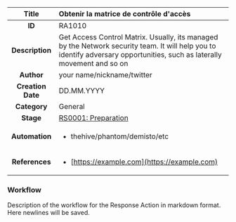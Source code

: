 | Title                       | Obtenir la matrice de contrôle d'accès         |
|:---------------------------:|:--------------------|
| **ID**                      | RA1010            |
| **Description**             | Get Access Control Matrix. Usually, its managed by the Network security team. It will help you to identify adversary opportunities, such as laterally movement and so on   |
| **Author**                  | your name/nickname/twitter        |
| **Creation Date**           | DD.MM.YYYY |
| **Category**                | General      |
| **Stage**                   |[RS0001: Preparation](../Response_Stages/RS0001.md)| 
| **Automation** |<ul><li>thehive/phantom/demisto/etc</li></ul>|
| **References** |<ul><li>[https://example.com](https://example.com)</li></ul>|

### Workflow

Description of the workflow for the Response Action in markdown format.  
Here newlines will be saved.  
